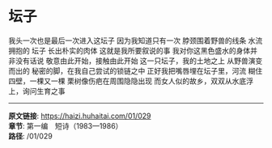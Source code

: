 # 坛子

我头一次也是最后一次进入这坛子
因为我知道只有一次
脖颈围着野兽的线条
水流拥抱的
坛子
长出朴实的肉体
这就是我所要叙说的事
我对你这黑色盛水的身体并非没有话说
敬意由此开始，接触由此开始
这一只坛子，我的土地之上
从野兽演变而出的
秘密的脚，在我自己尝试的锁链之中
正好我把嘴唇埋在坛子里，河流
糊住四壁，一棵又一棵
栗树像伤疤在周围隐隐出现
而女人似的故乡，双双从水底浮上，询问生育之事

---

**原文链接**: https://haizi.huhaitai.com/01/029  
**章节**: 第一编　短诗（1983—1986）  
**路径**: /01/029
